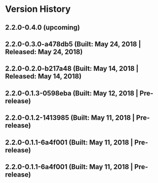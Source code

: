 # Version History


## 2.2.0-0.4.0 (upcoming)

## 2.2.0-0.3.0-a478db5 (Built: May 24, 2018 | Released: May 24, 2018)

## 2.2.0-0.2.0-b217a48 (Built: May 14, 2018 | Released: May 14, 2018)

## 2.2.0-0.1.3-0598eba (Built: May 12, 2018 | Pre-release)

## 2.2.0-0.1.2-1413985 (Built: May 11, 2018 | Pre-release)

## 2.2.0-0.1.1-6a4f001 (Built: May 11, 2018 | Pre-release)

## 2.2.0-0.1.1-6a4f001 (Built: May 11, 2018 | Pre-release)